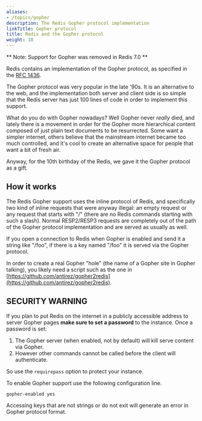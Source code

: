 ```yaml
---
aliases:
- /topics/gopher
description: The Redis Gopher protocol implementation
linkTitle: Gopher protocol
title: Redis and the Gopher protocol
weight: 10
---
```


** Note: Support for Gopher was removed in Redis 7.0 **

Redis contains an implementation of the Gopher protocol, as specified in
the [RFC 1436](https://www.ietf.org/rfc/rfc1436.txt).

The Gopher protocol was very popular in the late '90s. It is an alternative
to the web, and the implementation both server and client side is so simple
that the Redis server has just 100 lines of code in order to implement this
support.

What do you do with Gopher nowadays? Well Gopher never *really* died, and
lately there is a movement in order for the Gopher more hierarchical content
composed of just plain text documents to be resurrected. Some want a simpler
internet, others believe that the mainstream internet became too much
controlled, and it's cool to create an alternative space for people that
want a bit of fresh air.

Anyway, for the 10th birthday of the Redis, we gave it the Gopher protocol
as a gift.

## How it works

The Redis Gopher support uses the inline protocol of Redis, and specifically
two kind of inline requests that were anyway illegal: an empty request
or any request that starts with "/" (there are no Redis commands starting
with such a slash). Normal RESP2/RESP3 requests are completely out of the
path of the Gopher protocol implementation and are served as usually as well.

If you open a connection to Redis when Gopher is enabled and send it
a string like "/foo", if there is a key named "/foo" it is served via the
Gopher protocol.

In order to create a real Gopher "hole" (the name of a Gopher site in Gopher
talking), you likely need a script such as the one in [https://github.com/antirez/gopher2redis](https://github.com/antirez/gopher2redis).

## SECURITY WARNING

If you plan to put Redis on the internet in a publicly accessible address
to server Gopher pages **make sure to set a password** to the instance.
Once a password is set:

1. The Gopher server (when enabled, not by default) will kill serve content via Gopher.
2. However other commands cannot be called before the client will authenticate.

So use the `requirepass` option to protect your instance.

To enable Gopher support use the following configuration line.

    gopher-enabled yes

Accessing keys that are not strings or do not exit will generate
an error in Gopher protocol format.
